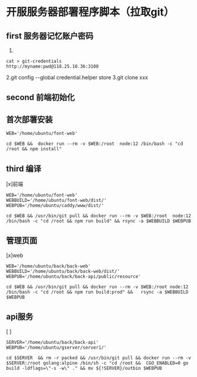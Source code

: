# 开服服务器部署程序脚本（拉取git）

## first 服务器记忆账户密码

1.
~~~
cat > git-credentials
http://myname:pwd@118.25.10.36:3100
~~~
2.git config --global credential.helper store 
3.git clone xxx


## second 前端初始化
## 首次部署安装
~~~
WEB='/home/ubuntu/font-web'

cd $WEB &&  docker run --rm -v $WEB:/root  node:12 /bin/bash -c "cd /root && npm install"

~~~



## third 编译
[x]前端
~~~
WEB='/home/ubuntu/font-web'
WEBBUILD='/home/ubuntu/font-web/dist/'
WEBPUB='/home/ubuntu/caddy/www/dist/'

cd $WEB && /usr/bin/git pull && docker run --rm -v $WEB:/root  node:12 /bin/bash -c "cd /root && npm run build" && rsync -a $WEBBUILD $WEBPUB
~~~



## 管理页面
[x]web
~~~
WEB='/home/ubuntu/back/back-web'
WEBBUILD='/home/ubuntu/back/back-web/dist/'
WEBPUB='/home/ubuntu/back/back-api/public/resource'

cd $WEB && /usr/bin/git pull && docker run --rm -v $WEB:/root node:12 /bin/bash -c "cd /root && npm run build:prod" &&   rsync -a $WEBBUILD $WEBPUB
~~~


## api服务 
[ ]
~~~
SERVER='/home/ubuntu/back/back-api'
WEBPUB='/home/ubuntu/gserver/server1/'

cd $SERVER  && rm -r packed && /usr/bin/git pull && docker run --rm -v $SERVER:/root golang:alpine /bin/sh -c "cd /root &&  CGO_ENABLED=0 go build -ldflags=\"-s -w\" ." && mv ${!SERVER}/outbin $WEBPUB
~~~
